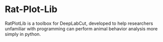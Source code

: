 # Rat-Plot-Lib
RatPlotLib is a toolbox for DeepLabCut, developed to help researchers unfamiliar with programming can perform animal behavior analysis more simply in python.
